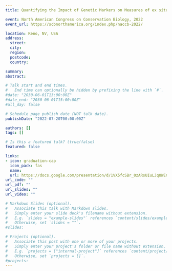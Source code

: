 ```yaml
---
title: Quantifying the Impact of Genetic Markers on Measures of ex situ Conservation

event: North American Congress on Conservation Biology, 2022
event_url: https://scbnorthamerica.org/index.php/naccb-2022/

location: Reno, NV, USA
address:
  street: 
  city: 
  region: 
  postcode:
  country: 

summary: 
abstract: 

# Talk start and end times.
#   End time can optionally be hidden by prefixing the line with `#`.
#date: "2030-06-01T13:00:00Z"
#date_end: "2030-06-01T15:00:00Z"
#all_day: false

# Schedule page publish date (NOT talk date).
publishDate: "2022-07-20T00:00:00Z"

authors: []
tags: []

# Is this a featured talk? (true/false)
featured: false

links:
- icon: graduation-cap
  icon_pack: fas
  name: 
  url: https://docs.google.com/presentation/d/1VX5fcSBr_0zARsUIuLJqOWECzmhhSv0uu1TdAdqTHr0/edit?usp=sharing
url_code: ""
url_pdf: ""
url_slides: ""
url_video: ""

# Markdown Slides (optional).
#   Associate this talk with Markdown slides.
#   Simply enter your slide deck's filename without extension.
#   E.g. `slides = "example-slides"` references `content/slides/example-slides.md`.
#   Otherwise, set `slides = ""`.
#slides: 

# Projects (optional).
#   Associate this post with one or more of your projects.
#   Simply enter your project's folder or file name without extension.
#   E.g. `projects = ["internal-project"]` references `content/project/deep-learning/index.md`.
#   Otherwise, set `projects = []`.
#projects:
---
```

